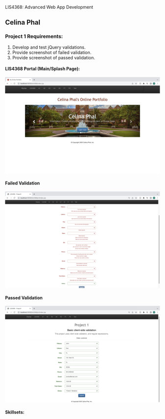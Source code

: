 LIS4368: Advanced Web App Development

## Celina Phal

### Project 1 Requirements:

1. Develop and test jQuery validations. 
2. Provide screenshot of failed validation.
3. Provide screenshot of passed validation.


#### LIS4368 Portal (Main/Splash Page):

![Java Installation Screenshot](img/img1.png)

#### Failed Validation

![JDK Installation Screenshot](img/img2.png)

#### Passed Validation

![Android Studio Installation Screenshot](img/img3.png)


#### Skillsets: 

